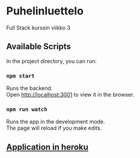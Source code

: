 # Puhelinluettelo
Full Stack kurssin viikko 3 

## Available Scripts

In the project directory, you can run:


### `npm start`

Runs the backend.<br>
Open [http://localhost:3001](http://localhost:3001) to view it in the browser.


### `npm run watch`

Runs the app in the development mode.<br>
The page will reload if you make edits.<br>

## [Application in heroku](https://luuriluettelo.herokuapp.com/)


